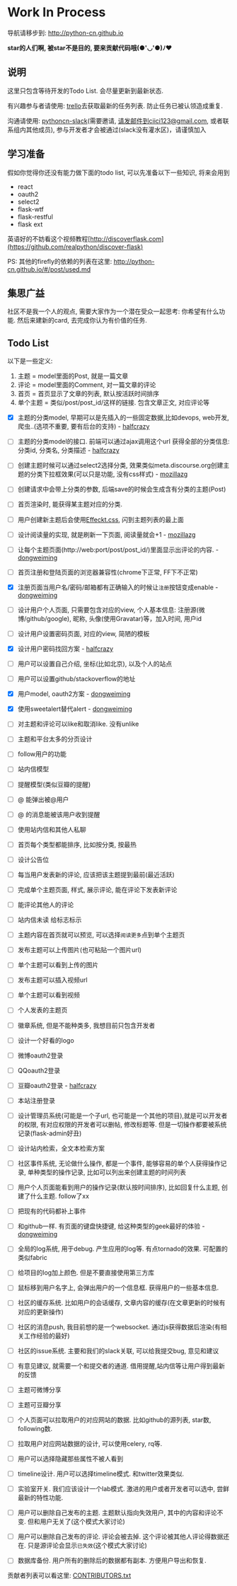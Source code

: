 Work In Process
==

导航请移步到: http://python-cn.github.io

**star的人们啊, 被star不是目的, 要来贡献代码哦(●'◡'●)ﾉ♥**

说明
--

这里只包含等待开发的Todo List. 会尽量更新到最新状态.

有兴趣参与者请使用: [trello](https://trello.com/b/JM2OEXPA/firefly)去获取最新的任务列表. 防止任务已被认领造成重复.

沟通请使用: [pythoncn-slack](https://pythoncn.slack.com)(需要邀请, 请发邮件到ciici123@gmail.com, 或者联系组内其他成员),
参与开发者才会被通过(slack没有灌水区)，请谨慎加入

## 学习准备

假如你觉得你还没有能力做下面的todo list, 可以先准备以下一些知识, 将来会用到

- react
- oauth2
- select2
- flask-wtf
- flask-restful
- flask ext

英语好的不妨看这个视频教程[http://discoverflask.com](https://github.com/realpython/discover-flask)

PS: 其他的firefly的依赖的列表在这里: http://python-cn.github.io/#/post/used.md

## 集思广益

社区不是我一个人的观点, 需要大家作为一个潜在受众一起思考: 你希望有什么功能. 然后来建新的card, 去完成你认为有价值的任务.

## Todo List

以下是一些定义:

1. 主题 = model里面的Post, 就是一篇文章
2. 评论 = model里面的Comment, 对一篇文章的评论
3. 首页 = 首页显示了文章的列表, 默认按活跃时间排序
4. 单个主题 = 类似/post/post_id/这样的链接. 包含文章正文, 对应评论等

- [x] 主题的分类model, 早期可以是先插入的一些固定数据,比如devops, web开发, 爬虫..(选项不重要, 要有后台的支持) - [halfcrazy]
- [ ] 主题的分类model的接口. 前端可以通过ajax调用这个url 获得全部的分类信息: 分类id, 分类名, 分类描述 - [halfcrazy]
- [ ] 创建主题时候可以通过select2选择分类, 效果类似meta.discourse.org创建主题的分类下拉框效果(可以只是功能, 没有css样式) - [mozillazg]
- [ ] 创建请求中会带上分类的参数, 后端save的时候会生成含有分类的主题(Post)
- [ ] 首页渲染时, 能获得某主题对应的分类.
- [ ] 用户创建新主题后会使用[Effeckt.css](https://github.com/h5bp/Effeckt.css), 闪到主题列表的最上面
- [ ] 设计阅读量的实现, 就是刷新一下页面, 阅读量就会+1 - [mozillazg]
- [ ] 让每个主题页面(http://web:port/post/post_id/)里面显示出评论的内容. - [dongweiming]
- [ ] 首页注册和登陆页面的浏览器兼容性(chrome下正常, FF下不正常)
- [x] 注册页面当用户名/密码/邮箱都有正确输入的时候让`注册`按钮变成enable - [dongweiming]
- [ ] 设计用户个人页面, 只需要包含对应的view, 个人基本信息: 注册源(微博/github/google), 昵称, 头像(使用Gravatar)等，加入时间, 用户id
- [ ] 设计用户设置密码页面, 对应的view, 简陋的模板
- [x] 设计用户密码找回方案 - [halfcrazy]
- [ ] 用户可以设置自己介绍, 坐标(比如北京), 以及个人的站点
- [ ] 用户可以设置github/stackoverflow的地址
- [x] 用户model, oauth2方案 - [dongweiming]
- [x] 使用sweetalert替代alert - [dongweiming]
- [ ] 对主题和评论可以like和取消like. 没有unlike
- [ ] 主题和平台太多的分页设计
- [ ] follow用户的功能
- [ ] 站内信模型
- [ ] 提醒模型(类似豆瓣的提醒)
- [ ] @ 能弹出被@用户
- [ ] @ 的消息能被该用户收到提醒
- [ ] 使用站内信和其他人私聊
- [ ] 首页每个类型都能排序, 比如按分类, 按最热
- [ ] 设计公告位
- [ ] 每当用户发表新的评论, 应该把该主题提到最前(最近活跃)
- [ ] 完成单个主题页面, 样式, 展示评论, 能在评论下发表新评论
- [ ] 能评论其他人的评论
- [ ] 站内信未读 给标志标示
- [ ] 主题内容在首页就可以预览, 可以选择`阅读更多`点到单个主题页
- [ ] 发布主题可以上传图片(也可粘贴一个图片url)
- [ ] 单个主题可以看到上传的图片
- [ ] 发布主题可以插入视频url
- [ ] 单个主题可以看到视频
- [ ] 个人发表的主题页
- [ ] 徽章系统, 但是不能种类多, 我想目前只包含开发者
- [ ] 设计一个好看的logo
- [ ] 微博oauth2登录
- [ ] QQoauth2登录
- [ ] 豆瓣oauth2登录 - [halfcrazy]
- [ ] 本站注册登录
- [ ] 设计管理员系统(可能是一个子url, 也可能是一个其他的项目),就是可以开发者的权限, 有对应权限的开发者可以删帖, 修改标题等. 但是一切操作都要被系统记录(flask-admin好丑)
- [ ] 设计站内检索，全文本检索方案
- [ ] 社区事件系统, 无论做什么操作, 都是一个事件, 能够容易的单个人获得操作记录, 单种类型的操作记录, 比如可以列出来创建主题的时间列表
- [ ] 用户个人页面能看到用户的操作记录(默认按时间排序), 比如回复什么主题, 创建了什么主题. follow了xx
- [ ] 把现有的代码都补上事件
- [ ] 和github一样. 有页面的键盘快捷键, 给这种类型的geek最好的体验 - [dongweiming]
- [ ] 全局的log系统, 用于debug. 产生应用的log等. 有点tornado的效果. 可配置的 类似fabric
- [ ] 给项目的log加上颜色. 但是不要直接使用第三方库
- [ ] 鼠标移到用户名字上, 会弹出用户的一个信息框. 获得用户的一些基本信息.
- [ ] 社区的缓存系统. 比如用户的会话缓存, 文章内容的缓存(在文章更新的时候有对应的更新操作)
- [ ] 社区的消息push, 我目前想的是一个websocket. 通过js获得数据后渲染(有相关工作经验的最好)
- [ ] 社区的issue系统. 主要和我们的slack关联, 可以给我提交bug, 意见和建议
- [ ] 有意见建议, 就需要一个和提交者的通道. 借用提醒,站内信等让用户得到最新的反馈
- [ ] 主题可微博分享
- [ ] 主题可豆瓣分享
- [ ] 个人页面可以拉取用户的对应网站的数据. 比如github的源列表, star数, following数.
- [ ] 拉取用户对应网站数据的设计, 可以使用celery, rq等.
- [ ] 用户可以选择隐藏那些属性不被人看到
- [ ] timeline设计. 用户可以选择timeline模式. 和twitter效果类似.
- [ ] 实验室开关. 我们应该设计一个lab模式. 激进的用户或者开发者可以选中, 尝鲜最新的特性功能.
- [ ] 用户可以删除自己发布的主题. 主题默认指向失效用户, 其中的内容和评论不变. 但和用户无关了(这个模式大家讨论)
- [ ] 用户可以删除自己发布的评论. 评论会被去掉. 这个评论被其他人评论得数据还在. 只是源评论会显示`已失效`(这个模式大家讨论)
- [ ] 数据库备份. 用户所有的删除后的数据都有副本. 方便用户导出和恢复.


贡献者列表可以看这里: [CONTRIBUTORS.txt](https://github.com/python-cn/firefly/blob/master/CONTRIBUTORS.txt)

[dongweiming]: https://github.com/dongweiming
[halfcrazy]: https://github.com/halfcrazy
[mozillazg]: https://github.com/mozillazg
